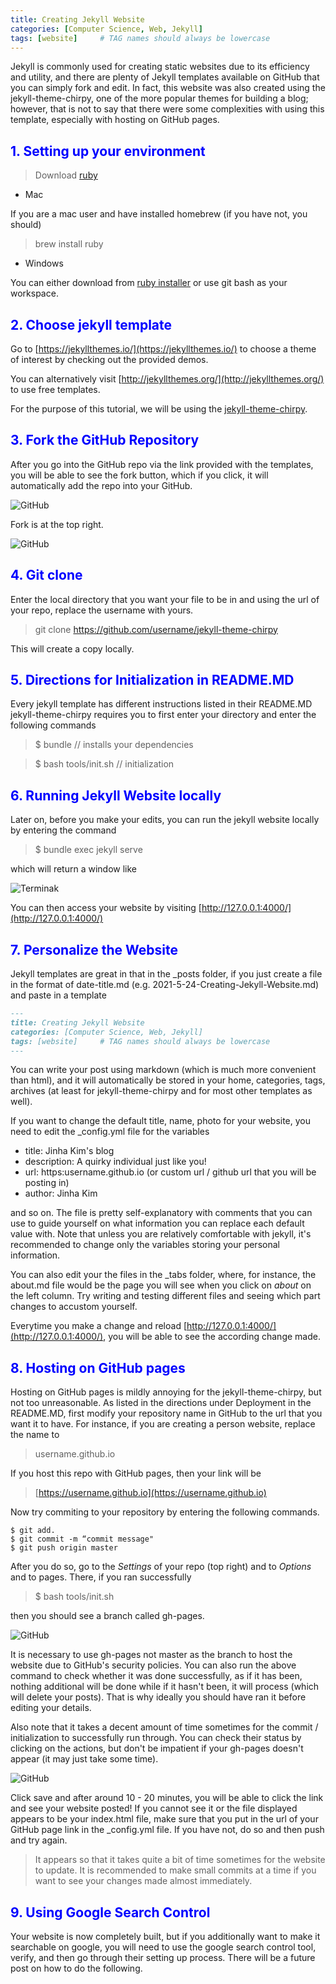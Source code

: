 ```yaml
---
title: Creating Jekyll Website 
categories: [Computer Science, Web, Jekyll]
tags: [website]     # TAG names should always be lowercase
--- 
```


Jekyll is commonly used for creating static websites due to its efficiency and utility, and there are plenty of Jekyll templates available
on GitHub that you can simply fork and edit. In fact, this website was also created using the jekyll-theme-chirpy, one of the more popular themes for building a blog; however, that is not to say that there were some complexities with using this template, especially with hosting on GitHub pages. 

## <span style="color: blue;">  1. Setting up your environment </span> 
> Download [ruby](https://jekyllrb.com/docs/installation/) 

- Mac  

If you are a mac user and have installed homebrew (if you have not, you should) 

> brew install ruby 

- Windows 

You can either download from [ruby installer](https://rubyinstaller.org/) 
or use git bash as your workspace. 


## <span style="color: blue;">  2. Choose jekyll template </span> 

Go to [https://jekyllthemes.io/](https://jekyllthemes.io/) to choose a theme of interest 
by checking out the provided demos. 

You can alternatively visit [http://jekyllthemes.org/](http://jekyllthemes.org/) to use free templates. 

For the purpose of this tutorial, we will be using the [jekyll-theme-chirpy](https://github.com/cotes2020/jekyll-theme-chirpy).

## <span style="color: blue;">  3. Fork the GitHub Repository </span>

After you go into the GitHub repo via the link provided with the templates, 
you will be able to see the fork button, which if you click, it will automatically add the repo into your GitHub.  

![GitHub](/../assets/img/posts/jekyll_website_1.png) 

Fork is at the top right. 

![GitHub](/../assets/img/posts/jekyll_website_2.png)  

## <span style="color: blue;">  4. Git clone </span>

Enter the local directory that you want your file to be in and using the url of your repo, replace the username with yours. 

> git clone https://github.com/username/jekyll-theme-chirpy 

This will create a copy locally. 

## <span style="color: blue;">  5. Directions for Initialization in README.MD </span> 

Every jekyll template has different instructions listed in their README.MD 
jekyll-theme-chirpy requires you to first enter your directory and enter the following commands

> $ bundle // installs your dependencies 

> $ bash tools/init.sh // initialization 

## <span style="color: blue;">  6. Running Jekyll Website locally </span> 

Later on, before you make your edits, you can run the jekyll website locally by 
entering the command 

> $ bundle exec jekyll serve 

which will return a window like 

![Terminak](/../assets/img/posts/jekyll_website_3.png)  

You can then access your website by visiting [http://127.0.0.1:4000/](http://127.0.0.1:4000/) 

## <span style="color: blue;">  7. Personalize the Website </span> 

Jekyll templates are great in that in the _posts folder, if you just create a file in the format of date-title.md (e.g. 2021-5-24-Creating-Jekyll-Website.md) and 
paste in a template 

``` markdown 
---
title: Creating Jekyll Website 
categories: [Computer Science, Web, Jekyll]
tags: [website]     # TAG names should always be lowercase
--- 
``` 

You can write your post using markdown (which is much more convenient than html), and it will automatically be stored in your home, categories, tags, archives (at least for jekyll-theme-chirpy and for most other templates as well). 

If you want to change the default title, name, photo for your website, you need to edit 
the _config.yml file for the variables 

* title: Jinha Kim's blog
* description: A quirky individual just like you!  
* url: https:username.github.io (or custom url / github url that you will be posting in) 
* author: Jinha Kim 

and so on. The file is pretty self-explanatory with comments that you can use to guide yourself on what information you can replace each default value with. Note that unless you are relatively comfortable with jekyll, it's recommended to change only the variables storing your personal information. 

You can also edit your the files in the _tabs folder, where, for instance, the about.md file would be the page you will see when you click on *about* on the left column. Try writing and testing different files and seeing which part changes to accustom yourself. 

Everytime you make a change and reload [http://127.0.0.1:4000/](http://127.0.0.1:4000/), you 
will be able to see the according change made. 

## <span style="color: blue;">  8. Hosting on GitHub pages </span> 

Hosting on GitHub pages is mildly annoying for the jekyll-theme-chirpy, but not too unreasonable. As listed in the directions under Deployment in the README.MD, first modify 
your repository name in GitHub to the url that you want it to have. For instance, 
if you are creating a person website, replace the name to  

> username.github.io 

If you host this repo with GitHub pages, then your link will be 

> [https://username.github.io](https://username.github.io)  

Now try commiting to your repository by entering the following commands.  

``` 
$ git add. 
$ git commit -m “commit message" 
$ git push origin master 
``` 

After you do so, go to the *Settings* of your repo (top right) and to *Options* and to 
pages. There, if you ran successfully 

> $ bash tools/init.sh 

then you should see a branch called gh-pages. 

![GitHub](/../assets/img/posts/jekyll_website_4.png) 

It is necessary to use gh-pages not master as the branch to host the website due to GitHub's security policies. You can also run the above command to check whether it was done successfully, as if it has been, nothing additional will be done while if it hasn't been, it will process (which will delete your posts). That is why ideally you should have ran it before editing your details.

Also note that it takes a decent amount of time sometimes for the commit / initialization to successfully run through. You can check their status by clicking on the actions, but don't be impatient if your gh-pages doesn't appear (it may just take some time).

![GitHub](/../assets/img/posts/jekyll_website_4.png) 

Click save and after around 10 - 20 minutes, you will be able to click the link and see your website posted! If you cannot see it or the file displayed appears to be your index.html file, make sure that you put in the url of your GitHub page link in the _config.yml file. If you have not, do so and then push and try again. 

> It appears so that it takes quite a bit of time sometimes for the website to update. It is recommended to make small commits at a time if you want to see your changes made almost immediately. 

## <span style="color: blue;">  9. Using Google Search Control </span> 

Your website is now completely built, but if you additionally want to make it searchable on google, you will need to use the google search control tool, verify, and then go through their setting up process. There will be a future post on how to do the following. 






